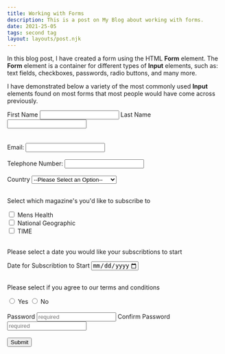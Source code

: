 ```yaml
---
title: Working with Forms 
description: This is a post on My Blog about working with forms.
date: 2021-25-05
tags: second tag
layout: layouts/post.njk
---
```


In this blog post, I have created a form using the HTML <b>Form</b> element. The <b>Form</b> element is a container for different types of <b>Input</b> elements, such as: text fields, checkboxes, passwords, radio buttons, and many more. 

I have demonstrated below a variety of the most commonly used <b>Input</b> elements found on most forms that most people would have come across previously. 
<br>
<form>
    <label for="first_name">First Name</label>
    <input type="text" id="first_name" name="first_name" required="required" minlength="2"> 
    <label for="last_name">Last Name</label>
    <input type="text" id="last_name" name="last_name" required="required" minlength="2">
    <br>
    <br>
    <br>
    <label for="email">Email:</label>
    <input type="email" id="email" required="required">
    <br>
    <br>
    <label for="phone">Telephone Number:</label>

<input type="tel" id="phone" name="phone" required="required">
    <br>
<br>
<label for="country_select">Country</label>
<select name="country" id="country_select" required="required">
    <optgroup label="United Kingdom">
    <option value=" ">--Please Select an Option--</option>
    <option value="England">England</option>
    <option value="Wales">Wales</option>
    <option value="Scotland">Scotland</option>
    <option value="Northern Ireland">Northern Ireland</option>
    </optgroup>
    <optgroup label="Europe">
        <option value="France">France</option>
        <option value="Spain">Spain</option>
        <option value="Italy">Italy</option>
    </optgroup>
</select>
<br>
    <br>
    <p>Select which magazine's you'd like to subscribe to</p>
    
<input type="checkbox" id="mens_health" name="mens_health" required="Please select an option">
    <label for="mens_health">Mens Health</label>
    <br>
    <input type="checkbox" id="nat_geo" name="nat_geo">
    <label for="nat_geo">National Geographic</label>
    <br>
    <input type="checkbox" id="time_mag" name="time_mag">
    <label for="time_mag">TIME</label>
     <br>
    <br>
    <p>Please select a date you would like your subscribtions to start</p>
    <label for="sub_start">Date for Subscribtion to Start</label>
    <input type="date" id="sub_start" name="sub_start" max="2021-12-31" required="required">
     <br>
    <br>
    <p>Please select if you agree to our terms and conditions</p>
    <input type="radio" id="yes" name="tandc" value="yes" required="required">
    <label for="yes">Yes</label>
    <input type="radio" id="no" name="tandc" value="yes" required="required">
    <label for="no">No</label>
    <br>
    <br>
   <label for="password">Password</label>
   <input type="password" id="password" name="password" placeholder="required" required="required" minlength="6" maxlength="25" required: upper; required: lower; required: digit>
       <label for="confirm_password">Confirm Password</label>
   <input type="password" id="confirm_password" name="confirm_password" placeholder="required" required="required">
   <br>
    <br>  
    <input type="submit" value="Submit">

</form>